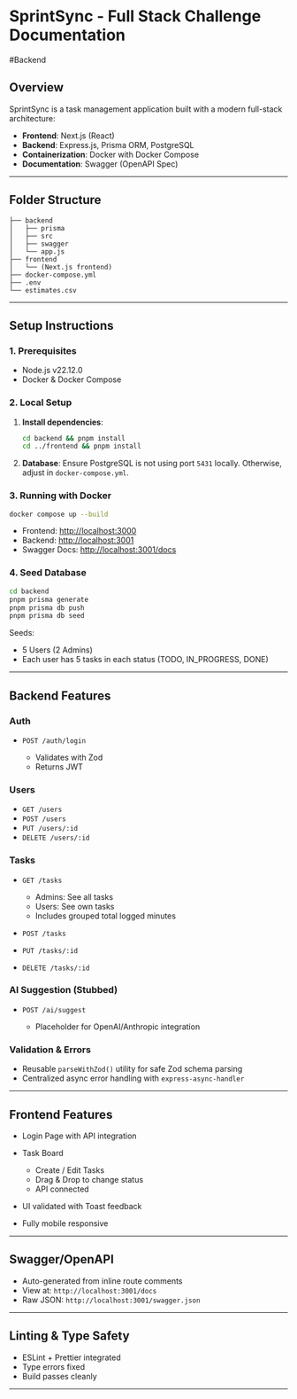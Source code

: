 # SprintSync - Full Stack Challenge Documentation

#Backend

## Overview

SprintSync is a task management application built with a modern full-stack architecture:

* **Frontend**: Next.js (React)
* **Backend**: Express.js, Prisma ORM, PostgreSQL
* **Containerization**: Docker with Docker Compose
* **Documentation**: Swagger (OpenAPI Spec)

---

## Folder Structure

```
├── backend
│   ├── prisma
│   ├── src
│   ├── swagger
│   └── app.js
├── frontend
│   └── (Next.js frontend)
├── docker-compose.yml
├── .env
└── estimates.csv
```

---

## Setup Instructions

### 1. Prerequisites

* Node.js v22.12.0
* Docker & Docker Compose

### 2. Local Setup

1. **Install dependencies**:

   ```bash
   cd backend && pnpm install
   cd ../frontend && pnpm install
   ```
2. **Database**:
   Ensure PostgreSQL is not using port `5431` locally. Otherwise, adjust in `docker-compose.yml`.

### 3. Running with Docker

```bash
docker compose up --build
```

* Frontend: [http://localhost:3000](http://localhost:3000)
* Backend: [http://localhost:3001](http://localhost:3001)
* Swagger Docs: [http://localhost:3001/docs](http://localhost:3001/docs)

### 4. Seed Database

```bash
cd backend
pnpm prisma generate
pnpm prisma db push
pnpm prisma db seed
```

Seeds:

* 5 Users (2 Admins)
* Each user has 5 tasks in each status (TODO, IN\_PROGRESS, DONE)

---

## Backend Features

### Auth

* `POST /auth/login`

  * Validates with Zod
  * Returns JWT

### Users

* `GET /users`
* `POST /users`
* `PUT /users/:id`
* `DELETE /users/:id`

### Tasks

* `GET /tasks`

  * Admins: See all tasks
  * Users: See own tasks
  * Includes grouped total logged minutes
* `POST /tasks`
* `PUT /tasks/:id`
* `DELETE /tasks/:id`

### AI Suggestion (Stubbed)

* `POST /ai/suggest`

  * Placeholder for OpenAI/Anthropic integration

### Validation & Errors

* Reusable `parseWithZod()` utility for safe Zod schema parsing
* Centralized async error handling with `express-async-handler`

---

## Frontend Features

* Login Page with API integration
* Task Board

  * Create / Edit Tasks
  * Drag & Drop to change status
  * API connected
* UI validated with Toast feedback
* Fully mobile responsive

---

## Swagger/OpenAPI

* Auto-generated from inline route comments
* View at: `http://localhost:3001/docs`
* Raw JSON: `http://localhost:3001/swagger.json`

---

## Linting & Type Safety

* ESLint + Prettier integrated
* Type errors fixed
* Build passes cleanly

---